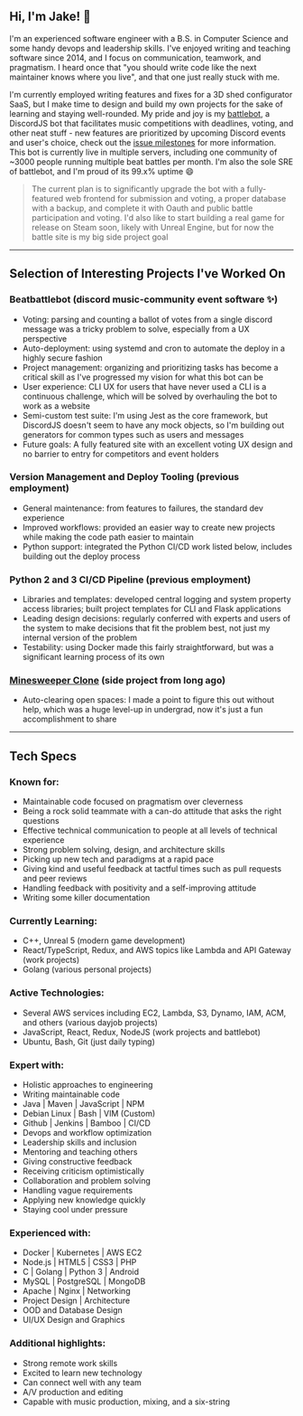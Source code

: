 <!--
**jakethedev/jakethedev** is a ✨ _special_ ✨ repository because its `README.md` (this file) appears on your GitHub profile.

NOTES

For a big ol banner image:
<div align="center">
	<br>
		<img src="banner-image.svg">
	<br>
</div>
-->

## Hi, I'm Jake! 👋

I'm an experienced software engineer with a B.S. in Computer Science and some handy devops and leadership skills. I've enjoyed writing and teaching software since 2014, and I focus on communication, teamwork, and pragmatism. I heard once that "you should write code like the next maintainer knows where you live", and that one just really stuck with me.

I'm currently employed writing features and fixes for a 3D shed configurator SaaS, but I make time to design and build my own projects for the sake of learning and staying well-rounded. My pride and joy is my [battlebot](https://github.com/jakethedev/beatbattlebot), a DiscordJS bot that facilitates music competitions with deadlines, voting, and other neat stuff - new features are prioritized by upcoming Discord events and user's choice, check out the [issue milestones](https://github.com/jakethedev/beatbattlebot/milestones) for more information. This bot is currently live in multiple servers, including one community of ~3000 people running multiple beat battles per month. I'm also the sole SRE of battlebot, and I'm proud of its 99.x% uptime 😄
> The current plan is to significantly upgrade the bot with a fully-featured web frontend for submission and voting, a proper database with a backup, and complete it with Oauth and public battle participation and voting. I'd also like to start building a real game for release on Steam soon, likely with Unreal Engine, but for now the battle site is my big side project goal

<!--If you like the work I'm doing and want to support it, feel free to make a PR for an open issue in the battlebot repo, or if you're feeling generous you can always throw a few bucks in my [guitar case](https://jakebelowmusic.com/tip-jar)-->

---

## Selection of Interesting Projects I've Worked On

<!-- ### [Beatbattlebot](https://github.com/jakethedev/beatbattlebot) (open source, active development ✨) -->
### Beatbattlebot (discord music-community event software ✨)
- Voting: parsing and counting a ballot of votes from a single discord message was a tricky problem to solve, especially from a UX perspective
- Auto-deployment: using systemd and cron to automate the deploy in a highly secure fashion
- Project management: organizing and prioritizing tasks has become a critical skill as I've progressed my vision for what this bot can be
- User experience: CLI UX for users that have never used a CLI is a continuous challenge, which will be solved by overhauling the bot to work as a website
- Semi-custom test suite: I'm using Jest as the core framework, but DiscordJS doesn't seem to have any mock objects, so I'm building out generators for common types such as users and messages
- Future goals: A fully featured site with an excellent voting UX design and no barrier to entry for competitors and event holders

### Version Management and Deploy Tooling (previous employment)
- General maintenance: from features to failures, the standard dev experience
- Improved workflows: provided an easier way to create new projects while making the code path easier to maintain
- Python support: integrated the Python CI/CD work listed below, includes building out the deploy process

### Python 2 and 3 CI/CD Pipeline (previous employment)
- Libraries and templates: developed central logging and system property access libraries; built project templates for CLI and Flask applications
- Leading design decisions: regularly conferred with experts and users of the system to make decisions that fit the problem best, not just my internal version of the problem
- Testability: using Docker made this fairly straightforward, but was a significant learning process of its own

### [Minesweeper Clone](https://github.com/jakethedev/minesweeper-java) (side project from long ago)
- Auto-clearing open spaces: I made a point to figure this out without help, which was a huge level-up in undergrad, now it's just a fun accomplishment to share

---

## Tech Specs

### Known for: 
- Maintainable code focused on pragmatism over cleverness
- Being a rock solid teammate with a can-do attitude that asks the right questions
- Effective technical communication to people at all levels of technical experience
- Strong problem solving, design, and architecture skills
- Picking up new tech and paradigms at a rapid pace
- Giving kind and useful feedback at tactful times such as pull requests and peer reviews
- Handling feedback with positivity and a self-improving attitude
- Writing some killer documentation 

### Currently Learning: 
- C++, Unreal 5 (modern game development)
- React/TypeScript, Redux, and AWS topics like Lambda and API Gateway (work projects)
- Golang (various personal projects)

### Active Technologies:
- Several AWS services including EC2, Lambda, S3, Dynamo, IAM, ACM, and others (various dayjob projects)
- JavaScript, React, Redux, NodeJS (work projects and battlebot)
- Ubuntu, Bash, Git (just daily typing)

### Expert with:
- Holistic approaches to engineering
- Writing maintainable code
- Java | Maven | JavaScript | NPM
- Debian Linux | Bash | VIM (Custom)
- Github | Jenkins | Bamboo | CI/CD
- Devops and workflow optimization
- Leadership skills and inclusion
- Mentoring and teaching others
- Giving constructive feedback
- Receiving criticism optimistically
- Collaboration and problem solving
- Handling vague requirements
- Applying new knowledge quickly
- Staying cool under pressure

### Experienced with:
- Docker | Kubernetes | AWS EC2
- Node.js | HTML5 | CSS3 | PHP
- C | Golang | Python 3 | Android
- MySQL | PostgreSQL | MongoDB
- Apache | Nginx | Networking
- Project Design | Architecture
- OOD and Database Design
- UI/UX Design and Graphics

### Additional highlights:
- Strong remote work skills
- Excited to learn new technology
- Can connect well with any team
- A/V production and editing
- Capable with music production, mixing, and a six-string
